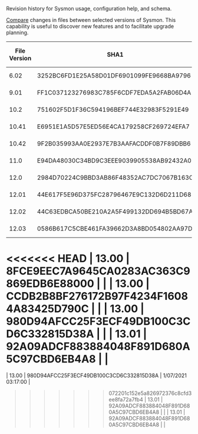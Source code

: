 Revision history for Sysmon usage, configuration help, and schema.

[Compare](https://github.com/dstaulcu/SysmonVersionHistory/compare) changes in files between selected versions of Sysmon. This capability is useful to discover new features and to facilitate upgrade planning.

| File Version | SHA1 | Digital Signature Date |
|--------------|------|--------------------------|
| 6.02 | 3252BC6FD1E25A58D01DF6901099FE9668BA9796 | 05/17/2017 02:02:00 |
| 9.01 | FF1C037123276983C785F6CDF7EDA5A2FAB06D4A | 03/11/2019 14:58:00 |
| 10.2 | 751602F5D1F36C594196BEF744E32983F5291E49 | 06/28/2019 11:10:00 |
| 10.41 | E6951E1A5D57E5ED56E4CA179258CF269724EFA7 | 09/16/2019 02:46:00 |
| 10.42 | 9F2B035993AA0E2937E7B3AAFACDDF0B7F89DBB6 | 12/10/2019 16:57:00 |
| 11.0 | E94DA48030C34BD9C3EEE9039905538AB92432A0 | 02/10/2020 16:07:00 |
| 12.0 | 2984D70224C9BBD3AB86F48352AC7DC7067B163C | 09/09/2020 16:30:00 |
| 12.01 | 44E617F5E96D375FC28796467E9C132D6D211D68 | 10/12/2020 12:46:00 |
| 12.02 | 44C63EDBCA50BE210A2A5F499132DD694B5BD67A | 11/04/2020 05:52:00 |
| 12.03 | 0586B617C5CBE461FA39662D3A8BD054802AA97D | 11/23/2020 11:25:00 |
<<<<<<< HEAD
| 13.00 | 8FCE9EEC7A9645CA0283AC363C9869EDB6E88000 |  |
| 13.00 | CCDB2B8BF276172B97F4234F16084A83425D790C |  |
| 13.00 | 980D94AFCC25F3ECF49DB100C3CD6C332815D38A |  |
| 13.01 | 92A09ADCF883884048F891D680A5C97CBD6EB4A8 |  |
=======
| 13.00 | 980D94AFCC25F3ECF49DB100C3CD6C332815D38A | 1/07/2021 03:17:00 |
>>>>>>> 072201c152e5a826972376c8cfd3ee8fa72a7fb4
| 13.01 | 92A09ADCF883884048F891D680A5C97CBD6EB4A8 |  |
| 13.01 | 92A09ADCF883884048F891D680A5C97CBD6EB4A8 |  |
